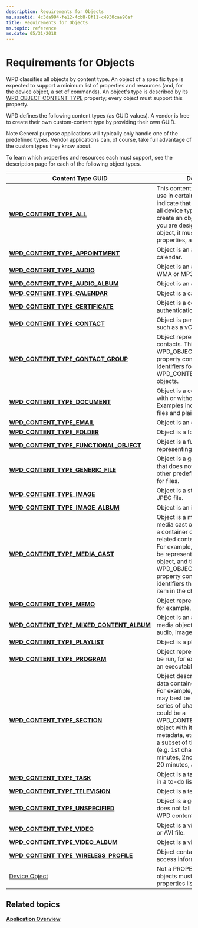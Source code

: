 ```yaml
---
description: Requirements for Objects
ms.assetid: 4c3da994-fe12-4cb8-8f11-c4930cae96af
title: Requirements for Objects
ms.topic: reference
ms.date: 05/31/2018
---
```


# Requirements for Objects

WPD classifies all objects by content type. An object of a specific type is expected to support a minimum list of properties and resources (and, for the device object, a set of commands). An object's type is described by its [WPD\_OBJECT\_CONTENT\_TYPE](/previous-versions/windows/hardware/drivers/ff597893(v=vs.85)) property; every object must support this property.

WPD defines the following content types (as GUID values). A vendor is free to create their own custom-content type by providing their own GUID.

Note General purpose applications will typically only handle one of the predefined types. Vendor applications can, of course, take full advantage of the custom types they know about.

To learn which properties and resources each must support, see the description page for each of the following object types.



| Content Type GUID                                                                         | Description                                                                                                                                                                                                                                                                                                                                                                                      |
|-------------------------------------------------------------------------------------------|--------------------------------------------------------------------------------------------------------------------------------------------------------------------------------------------------------------------------------------------------------------------------------------------------------------------------------------------------------------------------------------------------|
| [**WPD\_CONTENT\_TYPE\_ALL**](wpd-content-type-all.md)                                   | This content type is only valid to use in certain query methods to indicate that you are interested in all device types; you cannot create an object of this type.If you are designing a custom object, it must support these properties, at minimum.<br/>                                                                                                                                 |
| [**WPD\_CONTENT\_TYPE\_APPOINTMENT**](wpd-content-type-appointment.md)                   | Object is an appointment in a calendar.                                                                                                                                                                                                                                                                                                                                                          |
| [**WPD\_CONTENT\_TYPE\_AUDIO**](wpd-content-type-audio.md)                               | Object is an audio file, such as a WMA or MP3 file.                                                                                                                                                                                                                                                                                                                                              |
| [**WPD\_CONTENT\_TYPE\_AUDIO\_ALBUM**](wpd-content-type-audio-album.md)                  | Object is an audio album.                                                                                                                                                                                                                                                                                                                                                                        |
| [**WPD\_CONTENT\_TYPE\_CALENDAR**](wpd-content-type-calendar.md)                         | Object is a calendar.                                                                                                                                                                                                                                                                                                                                                                            |
| [**WPD\_CONTENT\_TYPE\_CERTIFICATE**](wpd-content-type-certificate.md)                   | Object is a certificate used for authentication.                                                                                                                                                                                                                                                                                                                                                 |
| [**WPD\_CONTENT\_TYPE\_CONTACT**](wpd-content-type-contact.md)                           | Object is personal contact data, such as a vCard file.                                                                                                                                                                                                                                                                                                                                           |
| [**WPD\_CONTENT\_TYPE\_CONTACT\_GROUP**](wpd-content-type-contact-group.md)              | Object represents a group of contacts. This object's WPD\_OBJECT\_REFERENCES property contains a list of object identifiers for various WPD\_CONTENT\_TYPE\_CONTACT objects.                                                                                                                                                                                                                     |
| [**WPD\_CONTENT\_TYPE\_DOCUMENT**](wpd-content-type-document.md)                         | Object is a container for text, with or without formatting. Examples include Microsoft Word files and plain text files.                                                                                                                                                                                                                                                                          |
| [**WPD\_CONTENT\_TYPE\_EMAIL**](wpd-content-type-email.md)                               | Object is an e-mail.                                                                                                                                                                                                                                                                                                                                                                             |
| [**WPD\_CONTENT\_TYPE\_FOLDER**](wpd-content-type-folder.md)                             | Object is a folder.                                                                                                                                                                                                                                                                                                                                                                              |
| [**WPD\_CONTENT\_TYPE\_FUNCTIONAL\_OBJECT**](wpd-content-type-functional-object.md)      | Object is a functional object, representing device functionality.                                                                                                                                                                                                                                                                                                                                |
| [**WPD\_CONTENT\_TYPE\_GENERIC\_FILE**](wpd-content-type-generic-file.md)                | Object is a generic, physical file that does not fall into any of hte other predefined content types for files.                                                                                                                                                                                                                                                                                  |
| [**WPD\_CONTENT\_TYPE\_IMAGE**](wpd-content-type-image.md)                               | Object is a still image, such as a JPEG file.                                                                                                                                                                                                                                                                                                                                                    |
| [**WPD\_CONTENT\_TYPE\_IMAGE\_ALBUM**](wpd-content-type-image-album.md)                  | Object is an image album.                                                                                                                                                                                                                                                                                                                                                                        |
| [**WPD\_CONTENT\_TYPE\_MEDIA\_CAST**](wpd-content-type-memo.md)                          | Object is a media cast object. A media cast object can represent a container object that groups related content published online. For example, an RSS channel can be represented as a media cast object, and this object's WPD\_OBJECT\_REFERENCES property contains a list of object identifiers that represent each item in the channel.                                                       |
| [**WPD\_CONTENT\_TYPE\_MEMO**](wpd-content-type-memo.md)                                 | Object represents memo data, for example, a text note.                                                                                                                                                                                                                                                                                                                                           |
| [**WPD\_CONTENT\_TYPE\_MIXED\_CONTENT\_ALBUM**](wpd-content-type-mixed-content-album.md) | Object is an album of mixed media objects for example, audio, image, and video files.                                                                                                                                                                                                                                                                                                            |
| [**WPD\_CONTENT\_TYPE\_PLAYLIST**](wpd-content-type-playlist.md)                         | Object is a playlist.                                                                                                                                                                                                                                                                                                                                                                            |
| [**WPD\_CONTENT\_TYPE\_PROGRAM**](wpd-content-type-program.md)                           | Object represents a file that can be run, for example, a script or an executable.                                                                                                                                                                                                                                                                                                                |
| [**WPD\_CONTENT\_TYPE\_SECTION**](wpd-content-type-section.md)                           | Object describes a section of data contained in another object. For example, a large audio file may best be described by a series of chapters. Each chapter could be a WPD\_CONTENT\_TYPE\_SECTION object with its own chapter art, metadata, etc, and whose data is a subset of the large audio file (e.g. 1st chapter is the first 10 minutes, 2nd chapter is the next 20 minutes, and so on). |
| [**WPD\_CONTENT\_TYPE\_TASK**](wpd-content-type-task.md)                                 | Object is a task, such as an item in a to-do list.                                                                                                                                                                                                                                                                                                                                               |
| [**WPD\_CONTENT\_TYPE\_TELEVISION**](wpd-content-type-television.md)                     | Object is a television recording.                                                                                                                                                                                                                                                                                                                                                                |
| [**WPD\_CONTENT\_TYPE\_UNSPECIFIED**](wpd-content-type-unspecified.md)                   | Object is a generic object that does not fall into the predefined WPD content types.                                                                                                                                                                                                                                                                                                             |
| [**WPD\_CONTENT\_TYPE\_VIDEO**](wpd-content-type-video.md)                               | Object is a video, such as a WMV or AVI file.                                                                                                                                                                                                                                                                                                                                                    |
| [**WPD\_CONTENT\_TYPE\_VIDEO\_ALBUM**](wpd-content-type-video-album.md)                  | Object is a video album.                                                                                                                                                                                                                                                                                                                                                                         |
| [**WPD\_CONTENT\_TYPE\_WIRELESS\_PROFILE**](wpd-content-type-wireless-profile.md)        | Object contains wireless network access information.                                                                                                                                                                                                                                                                                                                                             |
| [Device Object](device-object.md)                                                        | Not a PROPERTYKEY, but all objects must support the properties listed in this section.                                                                                                                                                                                                                                                                                                           |



 

## Related topics

<dl> <dt>

[**Application Overview**](application-overview.md)
</dt> </dl>

 

